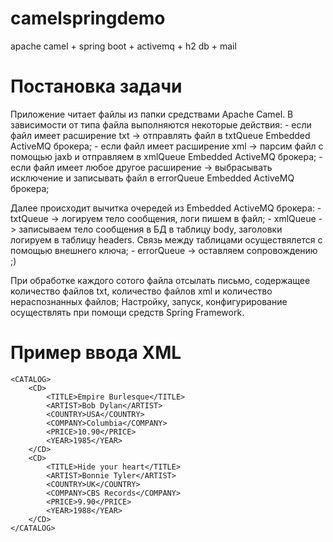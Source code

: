# camelspringdemo
apache camel + spring boot + activemq + h2 db + mail

# Постановка задачи
Приложение читает файлы из папки средствами Apache Camel.
В зависимости от типа файла выполняются некоторые действия:
	- если файл имеет расширение txt -> отправлять файл в txtQueue Embedded ActiveMQ брокера;
	- если файл имеет расширение xml -> парсим файл с помощью jaxb и отправляем в xmlQueue Embedded ActiveMQ брокера;
	- если файл имеет любое другое расширение -> выбрасывать исключение и записывать файл в errorQueue Embedded ActiveMQ брокера;
	
Далее происходит вычитка очередей из Embedded ActiveMQ брокера:
	- txtQueue -> логируем тело сообщения, логи пишем в файл;
	- xmlQueue -> записываем тело сообщения в БД в таблицу body, заголовки логируем в таблицу headers.
	  Связь между таблицами осуществялется с помощью внешнего ключа;
	- errorQueue -> оставляем сопровождению ;)
	
При обработке каждого сотого файла отсылать письмо, содержащее количество файлов txt, количество файлов xml
и количество нераспознанных файлов;
Настройку, запуск, конфигурирование осуществлять при помощи средств Spring Framework.

# Пример ввода XML
```
<CATALOG>
	<CD>
		<TITLE>Empire Burlesque</TITLE>
		<ARTIST>Bob Dylan</ARTIST>
		<COUNTRY>USA</COUNTRY>
		<COMPANY>Columbia</COMPANY>
		<PRICE>10.90</PRICE>
		<YEAR>1985</YEAR>
	</CD>
	<CD>
		<TITLE>Hide your heart</TITLE>
		<ARTIST>Bonnie Tyler</ARTIST>
		<COUNTRY>UK</COUNTRY>
		<COMPANY>CBS Records</COMPANY>
		<PRICE>9.90</PRICE>
		<YEAR>1988</YEAR>
	</CD>
</CATALOG>
```
